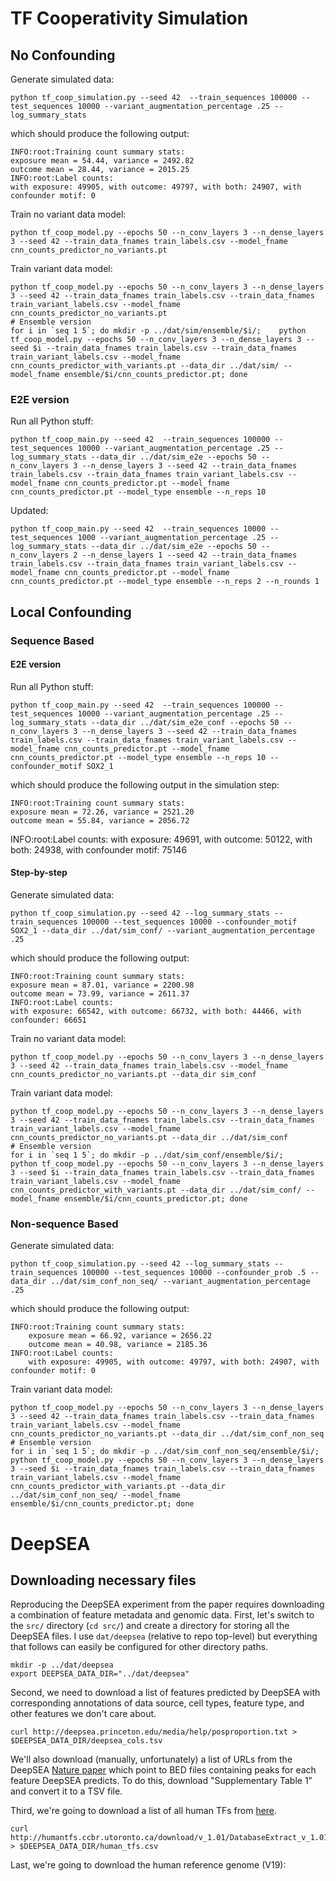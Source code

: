 # TF Cooperativity Simulation
## No Confounding
Generate simulated data:

    python tf_coop_simulation.py --seed 42  --train_sequences 100000 --test_sequences 10000 --variant_augmentation_percentage .25 --log_summary_stats

which should produce the following output:

    INFO:root:Training count summary stats: 
	exposure mean = 54.44, variance = 2492.82 
	outcome mean = 28.44, variance = 2015.25
    INFO:root:Label counts: 
	with exposure: 49905, with outcome: 49797, with both: 24907, with confounder motif: 0

Train no variant data model:

    python tf_coop_model.py --epochs 50 --n_conv_layers 3 --n_dense_layers 3 --seed 42 --train_data_fnames train_labels.csv --model_fname cnn_counts_predictor_no_variants.pt

Train variant data model:

    python tf_coop_model.py --epochs 50 --n_conv_layers 3 --n_dense_layers 3 --seed 42 --train_data_fnames train_labels.csv --train_data_fnames train_variant_labels.csv --model_fname cnn_counts_predictor_no_variants.pt
    # Ensemble version
    for i in `seq 1 5`; do mkdir -p ../dat/sim/ensemble/$i/;    python tf_coop_model.py --epochs 50 --n_conv_layers 3 --n_dense_layers 3 --seed $i --train_data_fnames train_labels.csv --train_data_fnames train_variant_labels.csv --model_fname cnn_counts_predictor_with_variants.pt --data_dir ../dat/sim/ --model_fname ensemble/$i/cnn_counts_predictor.pt; done

### E2E version
Run all Python stuff:

    python tf_coop_main.py --seed 42  --train_sequences 100000 --test_sequences 10000 --variant_augmentation_percentage .25 --log_summary_stats --data_dir ../dat/sim_e2e --epochs 50 --n_conv_layers 3 --n_dense_layers 3 --seed 42 --train_data_fnames train_labels.csv --train_data_fnames train_variant_labels.csv --model_fname cnn_counts_predictor.pt --model_fname cnn_counts_predictor.pt --model_type ensemble --n_reps 10 

Updated:

    python tf_coop_main.py --seed 42  --train_sequences 10000 --test_sequences 1000 --variant_augmentation_percentage .25 --log_summary_stats --data_dir ../dat/sim_e2e --epochs 50 --n_conv_layers 2 --n_dense_layers 1 --seed 42 --train_data_fnames train_labels.csv --train_data_fnames train_variant_labels.csv --model_fname cnn_counts_predictor.pt --model_fname cnn_counts_predictor.pt --model_type ensemble --n_reps 2 --n_rounds 1

## Local Confounding
### Sequence Based
#### E2E version
Run all Python stuff:

    python tf_coop_main.py --seed 42  --train_sequences 100000 --test_sequences 10000 --variant_augmentation_percentage .25 --log_summary_stats --data_dir ../dat/sim_e2e_conf --epochs 50 --n_conv_layers 3 --n_dense_layers 3 --seed 42 --train_data_fnames train_labels.csv --train_data_fnames train_variant_labels.csv --model_fname cnn_counts_predictor.pt --model_fname cnn_counts_predictor.pt --model_type ensemble --n_reps 10 --confounder_motif SOX2_1

which should produce the following output in the simulation step:

    INFO:root:Training count summary stats: 
	exposure mean = 72.26, variance = 2521.20 
	outcome mean = 55.84, variance = 2056.72
INFO:root:Label counts: 
	with exposure: 49691, with outcome: 50122, with both: 24938, with confounder motif: 75146

#### Step-by-step
Generate simulated data:

    python tf_coop_simulation.py --seed 42 --log_summary_stats --train_sequences 100000 --test_sequences 10000 --confounder_motif SOX2_1 --data_dir ../dat/sim_conf/ --variant_augmentation_percentage .25

which should produce the following output:

    INFO:root:Training count summary stats: 
	exposure mean = 87.01, variance = 2200.98 
	outcome mean = 73.99, variance = 2611.37
    INFO:root:Label counts: 
	with exposure: 66542, with outcome: 66732, with both: 44466, with confounder: 66651


Train no variant data model:

    python tf_coop_model.py --epochs 50 --n_conv_layers 3 --n_dense_layers 3 --seed 42 --train_data_fnames train_labels.csv --model_fname cnn_counts_predictor_no_variants.pt --data_dir sim_conf

Train variant data model:

    python tf_coop_model.py --epochs 50 --n_conv_layers 3 --n_dense_layers 3 --seed 42 --train_data_fnames train_labels.csv --train_data_fnames train_variant_labels.csv --model_fname cnn_counts_predictor_no_variants.pt --data_dir ../dat/sim_conf
    # Ensemble version
    for i in `seq 1 5`; do mkdir -p ../dat/sim_conf/ensemble/$i/;    python tf_coop_model.py --epochs 50 --n_conv_layers 3 --n_dense_layers 3 --seed $i --train_data_fnames train_labels.csv --train_data_fnames train_variant_labels.csv --model_fname cnn_counts_predictor_with_variants.pt --data_dir ../dat/sim_conf/ --model_fname ensemble/$i/cnn_counts_predictor.pt; done

### Non-sequence Based
Generate simulated data:

    python tf_coop_simulation.py --seed 42 --log_summary_stats --train_sequences 100000 --test_sequences 10000 --confounder_prob .5 --data_dir ../dat/sim_conf_non_seq/ --variant_augmentation_percentage .25

which should produce the following output:

    INFO:root:Training count summary stats: 
    	exposure mean = 66.92, variance = 2656.22 
    	outcome mean = 40.98, variance = 2185.36
    INFO:root:Label counts: 
    	with exposure: 49905, with outcome: 49797, with both: 24907, with confounder motif: 0

Train variant data model:

    python tf_coop_model.py --epochs 50 --n_conv_layers 3 --n_dense_layers 3 --seed 42 --train_data_fnames train_labels.csv --train_data_fnames train_variant_labels.csv --model_fname cnn_counts_predictor_no_variants.pt --data_dir ../dat/sim_conf_non_seq
    # Ensemble version
    for i in `seq 1 5`; do mkdir -p ../dat/sim_conf_non_seq/ensemble/$i/;    python tf_coop_model.py --epochs 50 --n_conv_layers 3 --n_dense_layers 3 --seed $i --train_data_fnames train_labels.csv --train_data_fnames train_variant_labels.csv --model_fname cnn_counts_predictor_with_variants.pt --data_dir ../dat/sim_conf_non_seq/ --model_fname ensemble/$i/cnn_counts_predictor.pt; done

# DeepSEA
## Downloading necessary files
Reproducing the DeepSEA experiment from the paper requires downloading a combination of feature metadata and genomic data. First, let's switch to the `src/` directory (`cd src/`) and create a directory for storing all the DeepSEA files. I use `dat/deepsea` (relative to repo top-level) but everything that follows can easily be configured for other directory paths.
```{lang=sh}
mkdir -p ../dat/deepsea
export DEEPSEA_DATA_DIR="../dat/deepsea"
```

Second, we need to download a list of features predicted by DeepSEA with corresponding annotations of data source, cell types, feature type, and other features we don't care about.
```{lang=sh}
curl http://deepsea.princeton.edu/media/help/posproportion.txt > $DEEPSEA_DATA_DIR/deepsea_cols.tsv
```
We'll also download (manually, unfortunately) a list of URLs from the DeepSEA [Nature paper](https://www.nature.com/articles/nmeth.3547#Sec11) which point to BED files containing peaks for each feature DeepSEA predicts. To do this, download "Supplementary Table 1" and convert it to a TSV file.

Third, we're going to download a list of all human TFs from [here](http://humantfs.ccbr.utoronto.ca/download.php).
```{lang=sh}
curl http://humantfs.ccbr.utoronto.ca/download/v_1.01/DatabaseExtract_v_1.01.csv > $DEEPSEA_DATA_DIR/human_tfs.csv
```

Last, we're going to download the human reference genome (V19):


